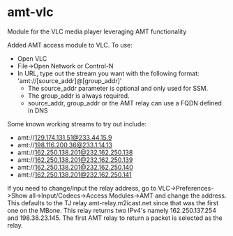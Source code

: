 # amt-vlc
Module for the VLC media player leveraging AMT functionality

Added AMT access module to VLC. To use:  
- Open VLC  
- File->Open Network or Control-N
- In URL, type out the stream you want with the following format: 'amt://[source_addr]@[group_addr]'  
  * The source_addr parameter is optional and only used for SSM.  
  * The group_addr is always required.  
  * source_addr, group_addr or the AMT relay can use a FQDN defined in DNS
  
Some known working streams to try out include:  
- amt://129.174.131.51@233.44.15.9
- amt://198.116.200.36@233.1.14.13
- amt://162.250.138.201@232.162.250.138
- amt://162.250.138.201@232.162.250.139
- amt://162.250.138.201@232.162.250.140
- amt://162.250.138.201@232.162.250.141

If you need to change/input the relay address, go to VLC->Preferences->Show all->Input/Codecs->Access Modules->AMT and change the address. This defaults to the TJ relay amt-relay.m2icast.net since that was the first one on the MBone.  This relay returns two IPv4's namely 162.250.137.254 and 198.38.23.145.  The first AMT relay to return a packet is selected as the relay.

